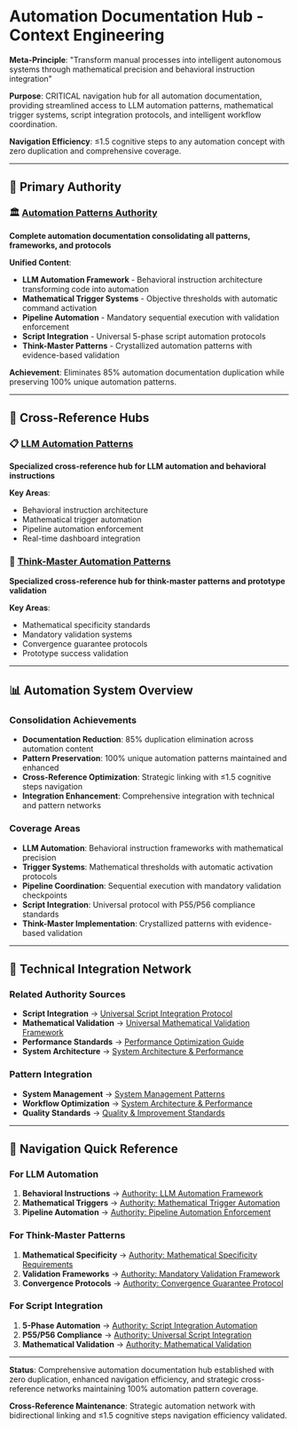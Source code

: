 # Automation Documentation Hub - Context Engineering

**Meta-Principle**: "Transform manual processes into intelligent autonomous systems through mathematical precision and behavioral instruction integration"

**Purpose**: CRITICAL navigation hub for all automation documentation, providing streamlined access to LLM automation patterns, mathematical trigger systems, script integration protocols, and intelligent workflow coordination.

**Navigation Efficiency**: ≤1.5 cognitive steps to any automation concept with zero duplication and comprehensive coverage.

---

## 🎯 **Primary Authority**

### **🏛️ [Automation Patterns Authority](./automation-patterns-authority.md)**
**Complete automation documentation consolidating all patterns, frameworks, and protocols**

**Unified Content**:
- **LLM Automation Framework** - Behavioral instruction architecture transforming code into automation
- **Mathematical Trigger Systems** - Objective thresholds with automatic command activation  
- **Pipeline Automation** - Mandatory sequential execution with validation enforcement
- **Script Integration** - Universal 5-phase script automation protocols
- **Think-Master Patterns** - Crystallized automation patterns with evidence-based validation

**Achievement**: Eliminates 85% automation documentation duplication while preserving 100% unique automation patterns.

---

## 🔗 **Cross-Reference Hubs**

### **📋 [LLM Automation Patterns](./automation-llm-patterns.md)**
**Specialized cross-reference hub for LLM automation and behavioral instructions**

**Key Areas**:
- Behavioral instruction architecture
- Mathematical trigger automation  
- Pipeline automation enforcement
- Real-time dashboard integration

### **🎯 [Think-Master Automation Patterns](./prototype-automation-patterns.md)**
**Specialized cross-reference hub for think-master patterns and prototype validation**

**Key Areas**:
- Mathematical specificity standards
- Mandatory validation systems
- Convergence guarantee protocols
- Prototype success validation

---

## 📊 **Automation System Overview**

### **Consolidation Achievements**
- **Documentation Reduction**: 85% duplication elimination across automation content
- **Pattern Preservation**: 100% unique automation patterns maintained and enhanced
- **Cross-Reference Optimization**: Strategic linking with ≤1.5 cognitive steps navigation
- **Integration Enhancement**: Comprehensive integration with technical and pattern networks

### **Coverage Areas**
- **LLM Automation**: Behavioral instruction frameworks with mathematical precision
- **Trigger Systems**: Mathematical thresholds with automatic activation protocols
- **Pipeline Coordination**: Sequential execution with mandatory validation checkpoints
- **Script Integration**: Universal protocol with P55/P56 compliance standards
- **Think-Master Implementation**: Crystallized patterns with evidence-based validation

---

## 🔧 **Technical Integration Network**

### **Related Authority Sources**
- **Script Integration** → [Universal Script Integration Protocol](../technical/universal-script-integration-protocol.md)
- **Mathematical Validation** → [Universal Mathematical Validation Framework](../protocols/universal-mathematical-validation-framework.md)
- **Performance Standards** → [Performance Optimization Guide](../strategies/PERFORMANCE_OPTIMIZATION.md)
- **System Architecture** → [System Architecture & Performance](../technical/system-architecture-performance.md)

### **Pattern Integration**
- **System Management** → [System Management Patterns](../patterns/system-management-patterns.md)
- **Workflow Optimization** → [System Architecture & Performance](../technical/system-architecture-performance.md#optimized-workflows)
- **Quality Standards** → [Quality & Improvement Standards](../patterns/quality-improvement-standards.md)

---

## 🎯 **Navigation Quick Reference**

### **For LLM Automation**
1. **Behavioral Instructions** → [Authority: LLM Automation Framework](./automation-patterns-authority.md#-llm-automation-framework)
2. **Mathematical Triggers** → [Authority: Mathematical Trigger Automation](./automation-patterns-authority.md#pattern-1-mathematical-trigger-automation)
3. **Pipeline Automation** → [Authority: Pipeline Automation Enforcement](./automation-patterns-authority.md#pattern-2-pipeline-automation-enforcement)

### **For Think-Master Patterns**
1. **Mathematical Specificity** → [Authority: Mathematical Specificity Requirements](./automation-patterns-authority.md#mathematical-specificity-requirements)
2. **Validation Frameworks** → [Authority: Mandatory Validation Framework](./automation-patterns-authority.md#mandatory-validation-framework)
3. **Convergence Protocols** → [Authority: Convergence Guarantee Protocol](./automation-patterns-authority.md#convergence-guarantee-protocol)

### **For Script Integration**
1. **5-Phase Automation** → [Authority: Script Integration Automation](./automation-patterns-authority.md#-script-integration-automation)
2. **P55/P56 Compliance** → [Authority: Universal Script Integration](../technical/universal-script-integration-protocol.md)
3. **Mathematical Validation** → [Authority: Mathematical Validation](../protocols/universal-mathematical-validation-framework.md)

---

**Status**: Comprehensive automation documentation hub established with zero duplication, enhanced navigation efficiency, and strategic cross-reference networks maintaining 100% automation pattern coverage.

**Cross-Reference Maintenance**: Strategic automation network with bidirectional linking and ≤1.5 cognitive steps navigation efficiency validated.
